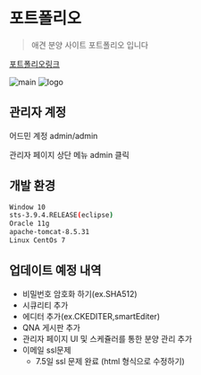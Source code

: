 # 포트폴리오
> 애견 분양 사이트 포트폴리오 입니다

[포트폴리오링크](http://220.230.122.33:8080)

![main](https://user-images.githubusercontent.com/34294565/42256420-0e41cd88-7f8c-11e8-8aa3-4658492db7ee.jpg)
![logo](https://user-images.githubusercontent.com/34294565/43997879-67f7802e-9e23-11e8-8b28-0ba5d61c850b.png)


## 관리자 계정

어드민 계정
admin/admin

관리자 페이지 상단 메뉴 admin 클릭


## 개발 환경

```sh
Window 10
sts-3.9.4.RELEASE(eclipse)
Oracle 11g
apache-tomcat-8.5.31
Linux CentOs 7
```

## 업데이트 예정 내역

* 비밀번호 암호화 하기(ex.SHA512)
* 시큐리티 추가
* 에디터 추가(ex.CKEDITER,smartEditer)
* QNA 게시판 추가
* 관리자 페이지 UI 및 스케쥴러를 통한 분양 관리 추가
* 이메일 ssl문제 
  * 7.5일 ssl 문제 완료 (html 형식으로 수정하기)
